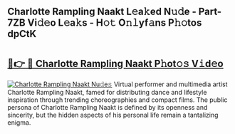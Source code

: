 ## Charlotte Rampling Naakt L𝚎a𝚔ed N𝚞𝚍e - Part-7ZB Vi𝚍𝚎o L𝚎a𝚔s - H𝚘𝚝 O𝚗𝚕yf𝚊ns P𝚑𝚘tos dpCtK

# <h2><a href="http://kf6evh0.oniu.top/?m=Charlotte+Rampling+Naakt">🔗👉 🔴 Charlotte Rampling Naakt P𝚑ot𝚘𝚜 V𝚒d𝚎o</a></h2>

[![Charlotte Rampling Naakt Nu𝚍e𝚜](https://i.imgur.com/0qMVB7G.gif)](http://kf6evh0.oniu.top/?m=Charlotte+Rampling+Naakt)
Virtual performer and multimedia artist Charlotte Rampling Naakt, famed for distributing dance and lifestyle inspiration through trending choreographies and compact films. The public persona of Charlotte Rampling Naakt is defined by its openness and sincerity, but the hidden aspects of his personal life remain a tantalizing enigma.  
